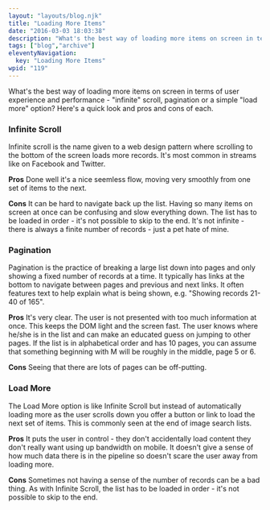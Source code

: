```yaml
---
layout: "layouts/blog.njk"
title: "Loading More Items"
date: "2016-03-03 18:03:38"
description: "What's the best way of loading more items on screen in terms of user experience and performance - "infinite" scroll, pagination or a simple "load more" option? Here's a quick look and pros and cons of each"
tags: ["blog","archive"]
eleventyNavigation:
  key: "Loading More Items"
wpid: "119"
---
```

What's the best way of loading more items on screen in terms of user experience and performance - "infinite" scroll, pagination or a simple "load more" option? Here's a quick look and pros and cons of each.
<h3>Infinite Scroll</h3>
Infinite scroll is the name given to a web design pattern where scrolling to the bottom of the screen loads more records. It's most common in streams like on Facebook and Twitter.

<strong>Pros</strong>
Done well it's a nice seemless flow, moving very smoothly from one set of items to the next.

<strong>Cons</strong>
It can be hard to navigate back up the list. Having so many items on screen at once can be confusing and slow everything down. The list has to be loaded in order - it's not possible to skip to the end. It's not infinite - there is always a finite number of records - just a pet hate of mine.
<h3>Pagination</h3>
Pagination is the practice of breaking a large list down into pages and only showing a fixed number of records at a time. It typically has links at the bottom to navigate between pages and previous and next links. It often features text to help explain what is being shown, e.g. "Showing records 21-40 of 165".

<strong>Pros</strong>
It's very clear. The user is not presented with too much information at once. This keeps the DOM light and the screen fast. The user knows where he/she is in the list and can make an educated guess on jumping to other pages. If the list is in alphabetical order and has 10 pages, you can assume that something beginning with M will be roughly in the middle, page 5 or 6.

<strong>Cons</strong>
Seeing that there are lots of pages can be off-putting.
<h3>Load More</h3>
The Load More option is like Infinite Scroll but instead of automatically loading more as the user scrolls down you offer a button or link to load the next set of items. This is commonly seen at the end of image search lists.

<strong>Pros</strong>
It puts the user in control - they don't accidentally load content they don't really want using up bandwidth on mobile. It doesn't give a sense of how much data there is in the pipeline so doesn't scare the user away from loading more.

<strong>Cons</strong>
Sometimes not having a sense of the number of records can be a bad thing. As with Infinite Scroll, the list has to be loaded in order - it's not possible to skip to the end.